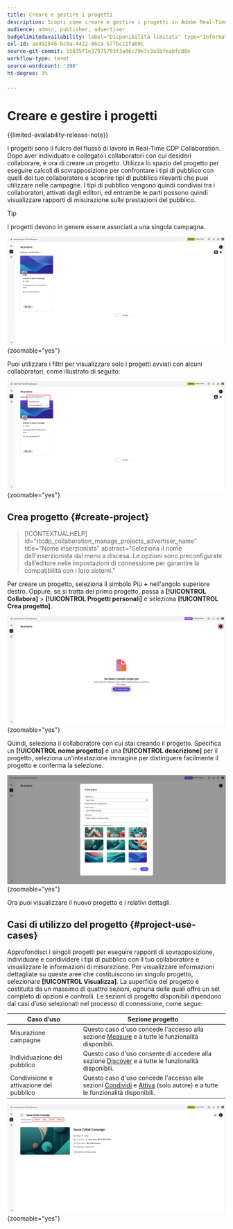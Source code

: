 ```yaml
---
title: Creare e gestire i progetti
description: Scopri come creare e gestire i progetti in Adobe Real-Time CDP Collaboration
audience: admin, publisher, advertiser
badgelimitedavailability: label="Disponibilità limitata" type="Informative" url="https://helpx.adobe.com/it/legal/product-descriptions/real-time-customer-data-platform-collaboration.html newtab=true"
exl-id: ae492846-bc0a-4422-86ca-577bcc1fa60c
source-git-commit: 55835f1e37975793f3a96c79e7c3a5bfeabfc88e
workflow-type: tm+mt
source-wordcount: '398'
ht-degree: 3%

---
```


# Creare e gestire i progetti

{{limited-availability-release-note}}

I progetti sono il fulcro del flusso di lavoro in Real-Time CDP Collaboration. Dopo aver individuato e collegato i collaboratori con cui desideri collaborare, è ora di creare un progetto. Utilizza lo spazio del progetto per eseguire calcoli di sovrapposizione per confrontare i tipi di pubblico con quelli del tuo collaboratore e scoprire tipi di pubblico rilevanti che puoi utilizzare nelle campagne. I tipi di pubblico vengono quindi condivisi tra i collaboratori, attivati dagli editori, ed entrambe le parti possono quindi visualizzare rapporti di misurazione sulle prestazioni del pubblico.

>[!TIP]
>
>I progetti devono in genere essere associati a una singola campagna.

![Visualizzazione di tutti i progetti, non filtrata.](/help/assets/collaborate/manage-view-projects/projects-overview-page.png){zoomable="yes"}

Puoi utilizzare i filtri per visualizzare solo i progetti avviati con alcuni collaboratori, come illustrato di seguito:

![Visualizzazione filtrata dei progetti con un unico collaboratore.](/help/assets/collaborate/manage-view-projects/filtered-project-view.png){zoomable="yes"}

## Crea progetto {#create-project}

>[!CONTEXTUALHELP]
>id="rtcdp_collaboration_manage_projects_advertiser_name"
>title="Nome inserzionista"
>abstract="Seleziona il nome dell’inserzionista dal menu a discesa. Le opzioni sono preconfigurate dall’editore nelle impostazioni di connessione per garantire la compatibilità con i loro sistemi."

Per creare un progetto, seleziona il simbolo Più **+** nell&#39;angolo superiore destro. Oppure, se si tratta del primo progetto, passa a **[!UICONTROL Collabora]** > **[!UICONTROL Progetti personali]** e seleziona **[!UICONTROL Crea progetto]**.

![Selezionare il simbolo più o creare un progetto per impostare un nuovo progetto.](/help/assets/collaborate/manage-view-projects/create-project.png){zoomable="yes"}

Quindi, seleziona il collaboratore con cui stai creando il progetto. Specifica un **[!UICONTROL nome progetto]** e una **[!UICONTROL descrizione]** per il progetto, seleziona un&#39;intestazione immagine per distinguere facilmente il progetto e conferma la selezione.

![Opzioni necessarie per impostare un nuovo progetto](/help/assets/collaborate/manage-view-projects/create-project-required-info.png){zoomable="yes"}

Ora puoi visualizzare il nuovo progetto e i relativi dettagli.

## Casi di utilizzo del progetto {#project-use-cases}

Approfondisci i singoli progetti per eseguire rapporti di sovrapposizione, individuare e condividere i tipi di pubblico con il tuo collaboratore e visualizzare le informazioni di misurazione. Per visualizzare informazioni dettagliate su queste aree che costituiscono un singolo progetto, selezionare **[!UICONTROL Visualizza]**. La superficie del progetto è costituita da un massimo di quattro sezioni, ognuna delle quali offre un set completo di opzioni e controlli. Le sezioni di progetto disponibili dipendono dai casi d’uso selezionati nel processo di connessione, come segue:

| Caso d’uso | Sezione progetto |
| --- | --- |
| Misurazione campagne | Questo caso d&#39;uso concede l&#39;accesso alla sezione [Measure](/help/guide/collaborate/measure.md) e a tutte le funzionalità disponibili. |
| Individuazione del pubblico | Questo caso d&#39;uso consente di accedere alla sezione [Discover](/help/guide/collaborate/discover.md) e a tutte le funzionalità disponibili. |
| Condivisione e attivazione del pubblico | Questo caso d&#39;uso concede l&#39;accesso alle sezioni [Condividi](/help/guide/collaborate/share.md) e [Attiva](/help/guide/collaborate/activate.md) (solo autore) e a tutte le funzionalità disponibili. |

![Visualizzazione del progetto con le sezioni disponibili evidenziate.](/help/assets/collaborate/manage-view-projects/project-sections.png){zoomable="yes"}
